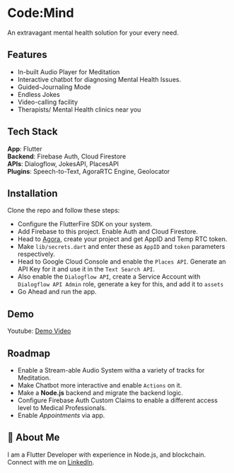 
# Code:Mind

An extravagant mental health solution for your every need.


## Features

- In-built Audio Player for Meditation
- Interactive chatbot for diagnosing Mental Health Issues.
- Guided-Journaling Mode
- Endless Jokes
- Video-calling facility
- Therapists/ Mental Health clinics near you


## Tech Stack

**App**: Flutter  
**Backend**: Firebase Auth, Cloud Firestore  
**APIs**: Dialogflow, JokesAPI, PlacesAPI  
**Plugins**: Speech-to-Text, AgoraRTC Engine, Geolocator


## Installation

Clone the repo and follow these steps:  
- Configure the FlutterFire SDK on your system.
- Add Firebase to this project. Enable Auth and Cloud Firestore.
- Head to [Agora](https://console.agora.io), create your project and get AppID and Temp RTC token.
- Make `lib/secrets.dart` and enter these as `AppID` and `token` parameters respectively.
- Head to Google Cloud Console and enable the `Places API`. Generate an API Key for it and use it in the `Text Search API`.
- Also enable the `Dialogflow API`, create a Service Account with `Dialogflow API Admin` role, generate a key for this, and add it to `assets`
- Go Ahead and run the app.
    
## Demo

Youtube: [Demo Video](https://youtu.be/VgtxhG6vcDo)



## Roadmap

- Enable a Stream-able Audio System witha a variety of tracks for Meditation.
- Make Chatbot more interactive and enable `Actions` on it.
- Make a **Node.js** backend and migrate the backend logic.
- Configure Firebase Auth Custom Claims to enable a different access level to Medical Professionals.
- Enable *Appointments* via app.

## 🚀 About Me
I am a Flutter Developer with experience in Node.js, and blockchain. Connect with me on [LinkedIn](https://www.linkedin.com/in/vishesh-dugar-8464341b7/).
